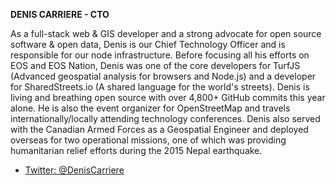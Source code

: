 **DENIS CARRIERE - CTO**

As a full-stack web & GIS developer and a strong advocate for open source software & open data, Denis is our Chief Technology Officer and is responsible for our node infrastructure. Before focusing all his efforts on EOS and EOS Nation, Denis was one of the core developers for TurfJS (Advanced geospatial analysis for browsers and Node.js) and a developer for SharedStreets.io (A shared language for the world's streets). Denis is living and breathing open source with over 4,800+ GitHub commits this year alone. He is also the event organizer for OpenStreetMap and travels internationally/locally attending technology conferences. Denis also served with the Canadian Armed Forces as a Geospatial Engineer and deployed overseas for two operational missions, one of which was providing humanitarian relief efforts during the 2015 Nepal earthquake.

- [Twitter: @DenisCarriere](https://twitter.com/DenisCarriere)
